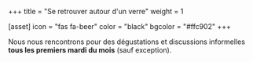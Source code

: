 +++
title = "Se retrouver autour d'un verre"
weight = 1

[asset]
  icon = "fas fa-beer"
  color = "black"
  bgcolor = "#ffc902"
+++

Nous nous rencontrons pour des dégustations et discussions informelles <strong>tous les premiers mardi du mois</strong> (sauf exception).
